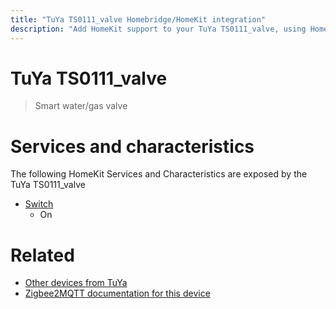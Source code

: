 ```yaml
---
title: "TuYa TS0111_valve Homebridge/HomeKit integration"
description: "Add HomeKit support to your TuYa TS0111_valve, using Homebridge, Zigbee2MQTT and homebridge-z2m."
---
```

<!---
This file has been GENERATED using src/docgen/docgen.ts
DO NOT EDIT THIS FILE MANUALLY!
-->
# TuYa TS0111_valve
> Smart water/gas valve


# Services and characteristics
The following HomeKit Services and Characteristics are exposed by
the TuYa TS0111_valve

* [Switch](../../switch.md)
  * On


# Related
* [Other devices from TuYa](../index.md#tuya)
* [Zigbee2MQTT documentation for this device](https://www.zigbee2mqtt.io/devices/TS0111_valve.html)
